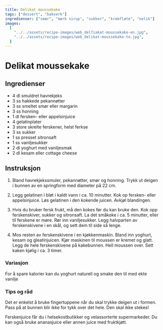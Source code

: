 ```yaml
---
title: Delikat moussekake
tags: ["dessert", "bakverk"]
ingredienser: ["smør", "mørk sirup", "sukker", "kremfløte", "nelik"]
images:
  [
    "../../assets/recipe-images/web_delfiakat-moussekake-en.jpg",
    "../../assets/recipe-images/web_delikat-moussekake-to.jpg",
  ]
---
```


# Delikat moussekake

## Ingredienser

- 4 dl smuldret havrekjeks
- 3 ss hakkede pekannøtter
- 3 ss smeltet smør eller margarin
- 3 ss honning
- 1 dl fersken- eller appelsinjuice
- 4 gelatinplater
- 3 store skrelte ferskener, helst ferkse
- 3 ss sukker
- 1 ss presset sitronsaft
- 1 ss vaniljesukker
- 2 dl yoghurt med vaniljesmak
- 2 dl kesam eller cottage cheese

## Instruksjon

1. Bland havrekjekssmuler, pekannøtter, smør og honning. Trykk ut deigen i bunnen av en springform med diameter på 22 cm.

2. Legg gelatinen i bløt i kaldt vann i ca. 10 minutter. Kok op fersken- eller appelsinjuice. Løs gelatinen i den kokende juicen. Avkjøl blandingen.

3. Hvis du bruker fersk frukt, må den kokes før du kan bruke den. Kok opp ferskenskiver, sukker og sitronsaft. La det småkoke i ca. 5 minutter, eller til ferskene er møre. Rør inn vaniljesukker. Legg halvparten av ferskenskivene i en skål, og sett dem til side så lenge.

4. Mos resten av ferskenskivene i en kjøkkenmaskin. Bland inn yoghurt, kesam og gleatinjuicen. Kjør maskinen til moussen er kremet og glatt. Legg de hele ferskenskivene på kakebunnen. Hell moussen over. Sett kaken kjølig i ca. 3 timer.

### Variasjon

For å spare kalorier kan du yoghurt naturell og smake den til med ekte vanilje

### Tips og råd

Det er enkelst å bruke fingertuppene når du skal trykke deigen ut i formen. Pass på at bunnen blir ikke for tykk over det hele. Den skal ikke stekes!

Ferskenjuice får du i helsekostbutikker og velassorterte supermarkeder. Du kan også bruke ananasjuice eller annen juice med fruktkjøtt.
